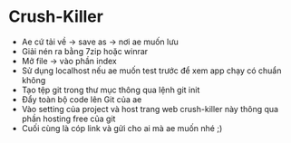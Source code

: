 # Crush-Killer

- Ae cứ tải về -> save as -> nơi ae muốn lưu
- Giải nén ra bằng 7zip hoặc winrar
- Mở file -> vào phần index
- Sử dụng localhost nếu ae muốn test trước để xem app chạy có chuẩn không
- Tạo tệp git trong thư mục thông qua lệnh git init
- Đẩy toàn bộ code lên Git của ae
- Vào setting của project và host trang web crush-killer này thông qua phần hosting free của git
- Cuối cùng là cóp link và gửi cho ai mà ae muốn nhé ;)
